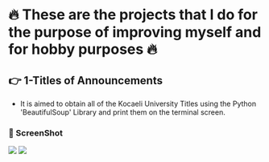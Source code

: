 # :fire: These are the projects that I do for the purpose of improving myself and for hobby purposes :fire:
## :point_right: 1-Titles of Announcements
* It is aimed to obtain all of the Kocaeli University Titles using the Python 'BeautifulSoup' Library and print them on the terminal screen.
### :camera_flash: ScreenShot
![](https://raw.githubusercontent.com/berkay-c/Python_WorkShops/main/PythonWebScraping/AnnouncementsTitles/SS/Screenshot%20from%202021-07-22%2019-50-59.png)
![](https://github.com/berkay-c/Python_WorkShops/blob/main/PythonWebScraping/TitlesofAnnouncements/SS/Screenshot%20from%202021-07-22%2020-11-59.png?raw=true)


